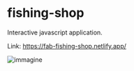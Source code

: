 # fishing-shop
Interactive javascript application.

Link: https://fab-fishing-shop.netlify.app/

![immagine](https://user-images.githubusercontent.com/107358529/210267485-a2db5f88-44bc-4d24-b63a-80051e74672a.png)
